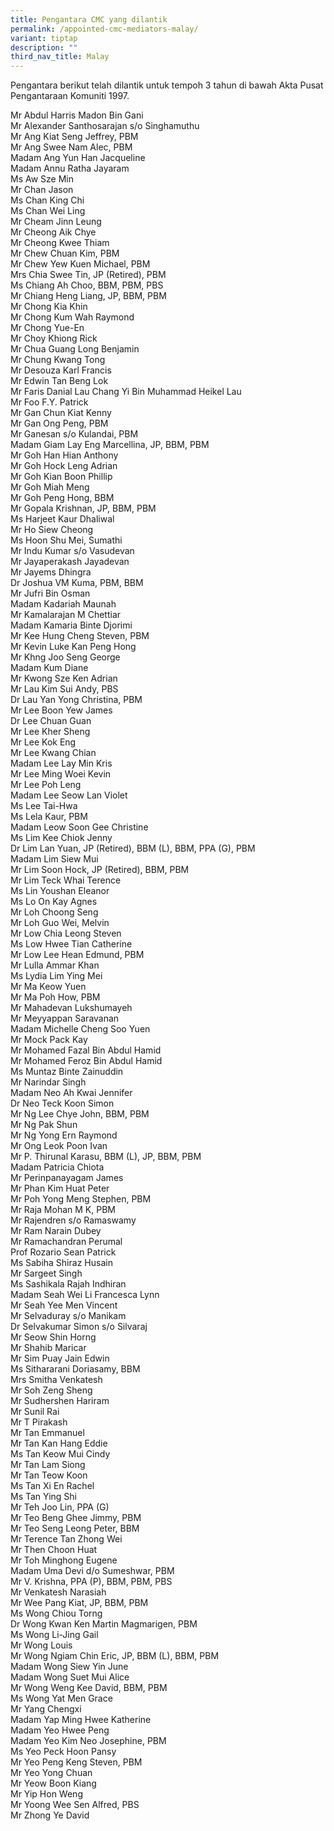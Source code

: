 ```yaml
---
title: Pengantara CMC yang dilantik
permalink: /appointed-cmc-mediators-malay/
variant: tiptap
description: ""
third_nav_title: Malay
---
```

<p>Pengantara berikut telah dilantik untuk tempoh 3 tahun di bawah Akta Pusat
Pengantaraan Komuniti 1997.&nbsp;</p>
<p>Mr Abdul Harris Madon Bin Gani
<br>Mr Alexander Santhosarajan s/o Singhamuthu
<br>Mr Ang Kiat Seng Jeffrey, PBM
<br>Mr Ang Swee Nam Alec, PBM
<br>Madam Ang Yun Han Jacqueline
<br>Madam Annu Ratha Jayaram
<br>Ms Aw Sze Min
<br>Mr Chan Jason
<br>Ms Chan King Chi
<br>Ms Chan Wei Ling
<br>Mr Cheam Jinn Leung
<br>Mr Cheong Aik Chye
<br>Mr Cheong Kwee Thiam
<br>Mr Chew Chuan Kim, PBM
<br>Mr Chew Yew Kuen Michael, PBM
<br>Mrs Chia Swee Tin, JP (Retired), PBM
<br>Ms Chiang Ah Choo, BBM, PBM, PBS
<br>Mr Chiang Heng Liang, JP, BBM, PBM
<br>Mr Chong Kia Khin
<br>Mr Chong Kum Wah Raymond
<br>Mr Chong Yue-En
<br>Mr Choy Khiong Rick
<br>Mr Chua Guang Long Benjamin
<br>Mr Chung Kwang Tong
<br>Mr Desouza Karl Francis
<br>Mr Edwin Tan Beng Lok
<br>Mr Faris Danial Lau Chang Yi Bin Muhammad Heikel Lau
<br>Mr Foo F.Y. Patrick
<br>Mr Gan Chun Kiat Kenny
<br>Mr Gan Ong Peng, PBM
<br>Mr Ganesan s/o Kulandai, PBM
<br>Madam Giam Lay Eng Marcellina, JP, BBM, PBM
<br>Mr Goh Han Hian Anthony
<br>Mr Goh Hock Leng Adrian
<br>Mr Goh Kian Boon Phillip
<br>Mr Goh Miah Meng
<br>Mr Goh Peng Hong, BBM
<br>Mr Gopala Krishnan, JP, BBM, PBM
<br>Ms Harjeet Kaur Dhaliwal
<br>Mr Ho Siew Cheong
<br>Ms Hoon Shu Mei, Sumathi
<br>Mr Indu Kumar s/o Vasudevan
<br>Mr Jayaperakash Jayadevan
<br>Mr Jayems Dhingra
<br>Dr Joshua VM Kuma, PBM, BBM
<br>Mr Jufri Bin Osman
<br>Madam Kadariah Maunah
<br>Mr Kamalarajan M Chettiar
<br>Madam Kamaria Binte Djorimi
<br>Mr Kee Hung Cheng Steven, PBM
<br>Mr Kevin Luke Kan Peng Hong
<br>Mr Khng Joo Seng George
<br>Madam Kum Diane
<br>Mr Kwong Sze Ken Adrian
<br>Mr Lau Kim Sui Andy, PBS
<br>Dr Lau Yan Yong Christina, PBM
<br>Mr Lee Boon Yew James
<br>Dr Lee Chuan Guan
<br>Mr Lee Kher Sheng
<br>Mr Lee Kok Eng
<br>Mr Lee Kwang Chian
<br>Madam Lee Lay Min Kris
<br>Mr Lee Ming Woei Kevin
<br>Mr Lee Poh Leng
<br>Madam Lee Seow Lan Violet
<br>Ms Lee Tai-Hwa
<br>Ms Lela Kaur, PBM
<br>Madam Leow Soon Gee Christine
<br>Ms Lim Kee Chiok Jenny
<br>Dr Lim Lan Yuan, JP (Retired), BBM (L), BBM, PPA (G), PBM
<br>Madam Lim Siew Mui
<br>Mr Lim Soon Hock, JP (Retired), BBM, PBM
<br>Mr Lim Teck Whai Terence
<br>Ms Lin Youshan Eleanor
<br>Ms Lo On Kay Agnes
<br>Mr Loh Choong Seng
<br>Mr Loh Guo Wei, Melvin
<br>Mr Low Chia Leong Steven
<br>Ms Low Hwee Tian Catherine
<br>Mr Low Lee Hean Edmund, PBM
<br>Mr Lulla Ammar Khan
<br>Ms Lydia Lim Ying Mei
<br>Mr Ma Keow Yuen
<br>Mr Ma Poh How, PBM
<br>Mr Mahadevan Lukshumayeh
<br>Mr Meyyappan Saravanan
<br>Madam Michelle Cheng Soo Yuen
<br>Mr Mock Pack Kay
<br>Mr Mohamed Fazal Bin Abdul Hamid
<br>Mr Mohamed Feroz Bin Abdul Hamid
<br>Ms Muntaz Binte Zainuddin
<br>Mr Narindar Singh
<br>Madam Neo Ah Kwai Jennifer
<br>Dr Neo Teck Koon Simon
<br>Mr Ng Lee Chye John, BBM, PBM
<br>Mr Ng Pak Shun
<br>Mr Ng Yong Ern Raymond
<br>Mr Ong Leok Poon Ivan
<br>Mr P. Thirunal Karasu, BBM (L), JP, BBM, PBM
<br>Madam Patricia Chiota
<br>Mr Perinpanayagam James
<br>Mr Phan Kim Huat Peter
<br>Mr Poh Yong Meng Stephen, PBM
<br>Mr Raja Mohan M K, PBM
<br>Mr Rajendren s/o Ramaswamy
<br>Mr Ram Narain Dubey
<br>Mr Ramachandran Perumal
<br>Prof Rozario Sean Patrick
<br>Ms Sabiha Shiraz Husain
<br>Mr Sargeet Singh
<br>Ms Sashikala Rajah Indhiran
<br>Madam Seah Wei Li Francesca Lynn
<br>Mr Seah Yee Men Vincent
<br>Mr Selvaduray s/o Manikam
<br>Dr Selvakumar Simon s/o Silvaraj
<br>Mr Seow Shin Horng
<br>Mr Shahib Maricar
<br>Mr Sim Puay Jain Edwin
<br>Ms Sithararani Doriasamy, BBM
<br>Mrs Smitha Venkatesh
<br>Mr Soh Zeng Sheng
<br>Mr Sudhershen Hariram
<br>Mr Sunil Rai
<br>Mr T Pirakash
<br>Mr Tan Emmanuel
<br>Mr Tan Kan Hang Eddie
<br>Ms Tan Keow Mui Cindy
<br>Mr Tan Lam Siong
<br>Mr Tan Teow Koon
<br>Ms Tan Xi En Rachel
<br>Ms Tan Ying Shi
<br>Mr Teh Joo Lin, PPA (G)
<br>Mr Teo Beng Ghee Jimmy, PBM
<br>Mr Teo Seng Leong Peter, BBM
<br>Mr Terence Tan Zhong Wei
<br>Mr Then Choon Huat
<br>Mr Toh Minghong Eugene
<br>Madam Uma Devi d/o Sumeshwar, PBM
<br>Mr V. Krishna, PPA (P), BBM, PBM, PBS
<br>Mr Venkatesh Narasiah
<br>Mr Wee Pang Kiat, JP, BBM, PBM
<br>Ms Wong Chiou Torng
<br>Dr Wong Kwan Ken Martin Magmarigen, PBM
<br>Ms Wong Li-Jing Gail
<br>Mr Wong Louis
<br>Mr Wong Ngiam Chin Eric, JP, BBM (L), BBM, PBM
<br>Madam Wong Siew Yin June
<br>Madam Wong Suet Mui Alice
<br>Mr Wong Weng Kee David, BBM, PBM
<br>Ms Wong Yat Men Grace
<br>Mr Yang Chengxi
<br>Madam Yap Ming Hwee Katherine
<br>Madam Yeo Hwee Peng
<br>Madam Yeo Kim Neo Josephine, PBM
<br>Ms Yeo Peck Hoon Pansy
<br>Mr Yeo Peng Keng Steven, PBM
<br>Mr Yeo Yong Chuan
<br>Mr Yeow Boon Kiang
<br>Mr Yip Hon Weng
<br>Mr Yoong Wee Sen Alfred, PBS
<br>Mr Zhong Ye David</p>